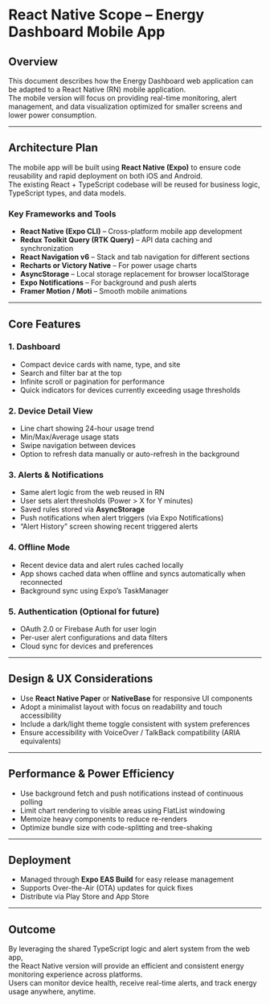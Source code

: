 # React Native Scope – Energy Dashboard Mobile App

## Overview
This document describes how the Energy Dashboard web application can be adapted to a React Native (RN) mobile application.  
The mobile version will focus on providing real-time monitoring, alert management, and data visualization optimized for smaller screens and lower power consumption.

---

## Architecture Plan
The mobile app will be built using **React Native (Expo)** to ensure code reusability and rapid deployment on both iOS and Android.  
The existing React + TypeScript codebase will be reused for business logic, TypeScript types, and data models.

### Key Frameworks and Tools
- **React Native (Expo CLI)** – Cross-platform mobile app development
- **Redux Toolkit Query (RTK Query)** – API data caching and synchronization
- **React Navigation v6** – Stack and tab navigation for different sections
- **Recharts or Victory Native** – For power usage charts
- **AsyncStorage** – Local storage replacement for browser localStorage
- **Expo Notifications** – For background and push alerts
- **Framer Motion / Moti** – Smooth mobile animations

---

## Core Features

### 1. Dashboard
- Compact device cards with name, type, and site
- Search and filter bar at the top
- Infinite scroll or pagination for performance
- Quick indicators for devices currently exceeding usage thresholds

### 2. Device Detail View
- Line chart showing 24-hour usage trend
- Min/Max/Average usage stats
- Swipe navigation between devices
- Option to refresh data manually or auto-refresh in the background

### 3. Alerts & Notifications
- Same alert logic from the web reused in RN
- User sets alert thresholds (Power > X for Y minutes)
- Saved rules stored via **AsyncStorage**
- Push notifications when alert triggers (via Expo Notifications)
- “Alert History” screen showing recent triggered alerts

### 4. Offline Mode
- Recent device data and alert rules cached locally
- App shows cached data when offline and syncs automatically when reconnected
- Background sync using Expo’s TaskManager

### 5. Authentication (Optional for future)
- OAuth 2.0 or Firebase Auth for user login
- Per-user alert configurations and data filters
- Cloud sync for devices and preferences

---

## Design & UX Considerations
- Use **React Native Paper** or **NativeBase** for responsive UI components
- Adopt a minimalist layout with focus on readability and touch accessibility
- Include a dark/light theme toggle consistent with system preferences
- Ensure accessibility with VoiceOver / TalkBack compatibility (ARIA equivalents)

---

## Performance & Power Efficiency
- Use background fetch and push notifications instead of continuous polling
- Limit chart rendering to visible areas using FlatList windowing
- Memoize heavy components to reduce re-renders
- Optimize bundle size with code-splitting and tree-shaking

---

## Deployment
- Managed through **Expo EAS Build** for easy release management
- Supports Over-the-Air (OTA) updates for quick fixes
- Distribute via Play Store and App Store

---

## Outcome
By leveraging the shared TypeScript logic and alert system from the web app,  
the React Native version will provide an efficient and consistent energy monitoring experience across platforms.  
Users can monitor device health, receive real-time alerts, and track energy usage anywhere, anytime.

